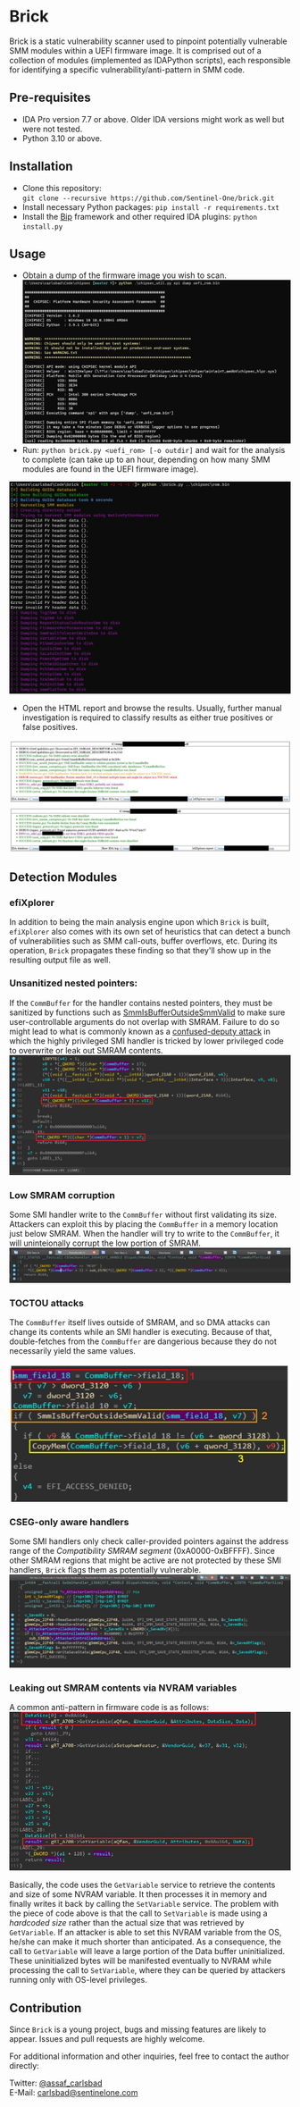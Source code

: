 # Brick

Brick is a static vulnerability scanner used to pinpoint potentially vulnerable SMM modules within a UEFI firmware image. It is comprised out of a collection of modules (implemented as IDAPython scripts), each responsible for identifying a specific vulnerability/anti-pattern in SMM code.

## Pre-requisites
* IDA Pro version 7.7 or above. Older IDA versions might work as well but were not tested.
* Python 3.10 or above.

## Installation
* Clone this repository:  
`git clone --recursive https://github.com/Sentinel-One/brick.git`
* Install necessary Python packages:
`pip install -r requirements.txt`
* Install the [Bip](https://github.com/synacktiv/bip) framework and other required IDA plugins:
`python install.py`

## Usage
* Obtain a dump of the firmware image you wish to scan.
![](images/SpiDump.jpg)
* Run: `python brick.py <uefi_rom> [-o outdir]` and wait for the analysis to complete (can take up to an hour, depending on how many SMM modules are found in the UEFI firmware image).
  
![](images/BrickRun.jpg)
* Open the HTML report and browse the results. Usually, further manual investigation is required to classify results as either true positives or false positives.

![](images/BrickReport.jpg)

## Detection Modules

### efiXplorer
In addition to being the main analysis engine upon which `Brick` is built, `efiXplorer` also comes with its own set of heuristics that can detect a bunch of vulnerabilities such as SMM call-outs, buffer overflows, etc. During its operation, `Brick` propagates these finding so that they'll show up in the resulting output file as well.

### Unsanitized nested pointers:
If the `CommBuffer` for the handler contains nested pointers, they must be sanitized by functions such as [SmmIsBufferOutsideSmmValid](https://github.com/tianocore/edk2/blob/master/MdePkg/Library/SmmMemLib/SmmMemLib.c) to make sure user-controllable arguments do not overlap with SMRAM.
Failure to do so might lead to what is commonly known as a [confused-deputy attack](https://en.wikipedia.org/wiki/Confused_deputy_problem) in which the highly privileged SMI handler is tricked by lower privileged code to overwrite or leak out SMRAM contents.
![](images/CommBuffer.jpg)

### Low SMRAM corruption
Some SMI handler write to the `CommBuffer` without first validating its size. Attackers can exploit this by placing the `CommBuffer` in a memory location just below SMRAM. When the handler will try to write to the `CommBuffer`, it will uninteionally corrupt the low portion of SMRAM.
![](images/LowSmram.png)

### TOCTOU attacks
The `CommBuffer` itself lives outside of SMRAM, and so DMA attacks can change its contents while an SMI handler is executing. Because of that, double-fetches from the `CommBuffer` are dangerious because they do not necessarily yield the same values.

![](images/TOCTOU.jpg)

### CSEG-only aware handlers
Some SMI handlers only check caller-provided pointers against the address range of the *Compatibility SMRAM segment* (0xA0000-0xBFFFF). Since other SMRAM regions that might be active are not protected by these SMI handlers, `Brick` flags them as potentially vulnerable.
![](images/CSEG.jpg)

### Leaking out SMRAM contents via NVRAM variables
A common anti-pattern in firmware code is as follows:
![](images/SetVariable.jpg)

Basically, the code uses the `GetVariable` service to retrieve the contents and size of some NVRAM variable. It then processes it in memory and finally writes it back by calling the  `SetVariable` service. The problem with the piece of code above is that the call to `SetVariable` is made using a *hardcoded size* rather than the actual size that was retrieved by `GetVariable`. If an attacker is able to set this NVRAM variable from the OS, he/she can make it much shorter than anticipated. As a consequence, the call to `GetVariable` will leave a large portion of the Data buffer uninitialized. These uninitialized bytes will be manifested eventually to NVRAM while processing the call to `SetVariable`, where they can be queried by attackers running only with OS-level privileges.

## Contribution
Since `Brick` is a young project, bugs and missing features are likely to appear. Issues and pull requests are highly welcome.

For additional information and other inquiries, feel free to contact the author directly:

Twitter: [@assaf_carlsbad](https://twitter.com/assaf_carlsbad)  
E-Mail: [carlsbad@sentinelone.com](mailto://carlsbad@sentinelone.com)
